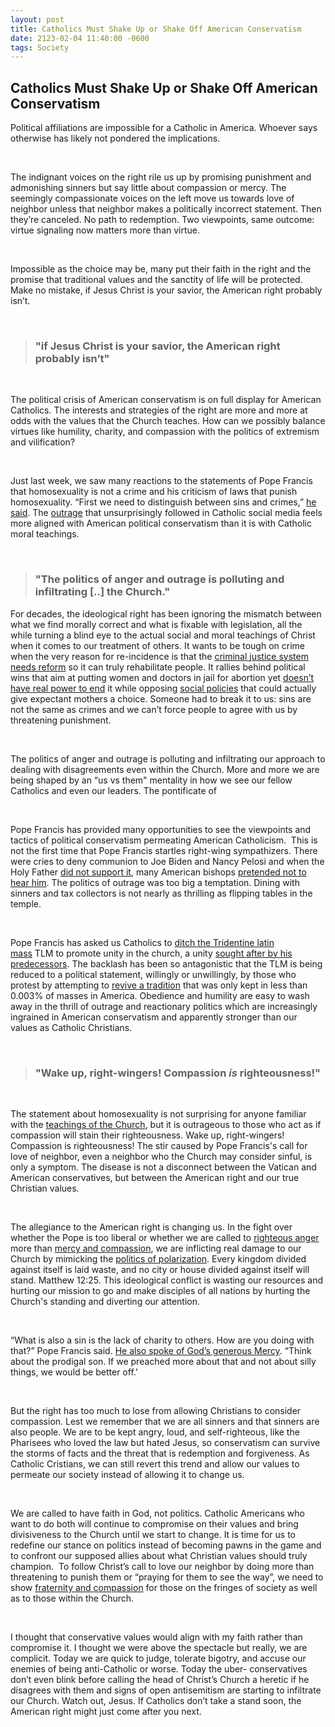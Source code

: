 ```yaml
---
layout: post
title: Catholics Must Shake Up or Shake Off American Conservatism
date: 2123-02-04 11:40:00 -0600
tags: Society
---
```



## Catholics Must Shake Up or Shake Off American Conservatism

Political affiliations are impossible for a Catholic in America. Whoever says otherwise has likely
not pondered the implications. 

<br>

The indignant voices on the right rile us up by promising punishment and admonishing sinners
but say little about compassion or mercy. The seemingly compassionate voices on the left move
us towards love of neighbor unless that neighbor makes a politically incorrect statement. Then
they’re canceled. No path to redemption. Two viewpoints, same outcome: virtue signaling now
matters more than virtue. 

<br>

Impossible as the choice may be, many put their faith in the right and the promise that
traditional values and the sanctity of life will be protected. Make no mistake, if Jesus Christ is
your savior, the American right probably isn’t. 

<br>

> ### "if Jesus Christ is your savior, the American right probably isn’t"

<br>

The political crisis of American conservatism is on full display for American Catholics. The
interests and strategies of the right are more and more at odds with the values that the Church
teaches. How can we possibly balance virtues like humility, charity, and compassion with the
politics of extremism and vilification?

<br>

Just last week, we saw many reactions to the statements of Pope Francis that homosexuality is
not a crime and his criticism of laws that punish homosexuality. “First we need to distinguish
between sins and crimes,” [he said](https://www.youtube.com/watch?v=J_fwQjrGdS0). The [outrage](https://www.newsweek.com/pope-francis-condemning-gay-marriage-restrictions-highlights-catholic-civil-war-1776606) that unsurprisingly followed in Catholic social
media feels more aligned with American political conservatism than it is with Catholic moral
teachings.

<br>

> ### "The politics of anger and outrage is polluting and infiltrating [..] the Church."

For decades, the ideological right has been ignoring the mismatch between what we find
morally correct and what is fixable with legislation, all the while turning a blind eye to the
actual social and moral teachings of Christ when it comes to our treatment of others. It wants
to be tough on crime when the very reason for re-incidence is that the [criminal justice system
needs reform](https://www.theguardian.com/us-news/2018/aug/05/the-conservative-case-for-criminal-justice-reform) so it can truly rehabilitate people. It rallies behind political wins that aim at
putting women and doctors in jail for abortion yet [doesn’t have real power to end](https://www.usnews.com/news/best-states/articles/a-guide-to-abortion-laws-by-state) it while
opposing [social policies](https://www.theatlantic.com/family/archive/2019/07/family-leave-conservatives/594838/) that could actually give expectant mothers a choice. Someone had to
break it to us: sins are not the same as crimes and we can’t force people to agree with us by
threatening punishment. 

<br>

The politics of anger and outrage is polluting and infiltrating our approach to dealing with
disagreements even within the Church. More and more we are being shaped by an “us vs
them&quot; mentality in how we see our fellow Catholics and even our leaders. The pontificate of

<br>

Pope Francis has provided many opportunities to see the viewpoints and tactics of political
conservatism permeating American Catholicism. 
This is not the first time that Pope Francis startles right-wing sympathizers. There were cries to
deny communion to Joe Biden and Nancy Pelosi and when the Holy Father [did not support it](https://www.nytimes.com/2021/06/14/world/europe/biden-vatican-communion-abortion.html),
many American bishops [pretended not to hear him](https://www.newyorker.com/news/daily-comment/the-catholic-bishops-brawl-over-denying-joe-biden-communion). The politics of outrage was too big a
temptation. Dining with sinners and tax collectors is not nearly as thrilling as flipping tables in
the temple. 

<br>

Pope Francis has asked us Catholics to [ditch the Tridentine latin mass](https://www.nytimes.com/2021/07/16/world/europe/pope-francis-old-latin-mass.html) TLM to promote unity in
the church, a unity [sought after by his predecessors](https://www.nytimes.com/1984/06/18/world/john-paul-stresses-priestly-obedience.html). The backlash has been so antagonistic that
the TLM is being reduced to a political statement, willingly or unwillingly, by those who protest by attempting to [revive
a tradition](https://www.nytimes.com/2022/11/15/us/latin-mass-revival.html) that was only kept in less than 0.003% of masses in America. Obedience and humility
are easy to wash away in the thrill of outrage and reactionary politics which are increasingly
ingrained in American conservatism and apparently stronger than our values as Catholic
Christians. 

<br>

> ### "Wake up, right-wingers! Compassion _is_ righteousness!"

<br>

The statement about homosexuality is not surprising for anyone familiar with the [teachings of
the Church](https://www.usccb.org/sites/default/files/flipbooks/catechism/568/), but it is outrageous to those who act as if compassion will stain their righteousness. Wake up, right-wingers! Compassion is righteousness! The stir caused by Pope Francis's call for
love of neighbor, even a neighbor who the Church may consider sinful, is only a symptom. The
disease is not a disconnect between the Vatican and American conservatives, but between the
American right and our true Christian values.

<br>

The allegiance to the American right is changing us. In the fight over whether the Pope is too
liberal or whether we are called to [righteous anger](https://www.thegospelcoalition.org/article/anger-is-a-calling/?amp) more than [mercy and compassion](https://www.forcey.org/media/blog/the-role-of-righteous-anger-in-christians/), we are
inflicting real damage to our Church by mimicking the [politics of polarization](https://www.simonandschuster.com/books/Why-Were-Polarized/Ezra-Klein/9781476700366). Every kingdom
divided against itself is laid waste, and no city or house divided against itself will stand.
Matthew 12:25. This ideological conflict is wasting our resources and hurting our mission to go
and make disciples of all nations by hurting the Church&#39;s standing and diverting our attention. 

<br>

“What is also a sin is the lack of charity to others. How are you doing with that?” Pope Francis
said. [He also spoke of God’s generous Mercy](https://www.youtube.com/live/TtIkOs7pHlE?feature=share&t=2526). “Think about the prodigal son. If we preached
more about that and not about silly things, we would be better off.'

<br>


But the right has too much to lose from allowing Christians to consider compassion. Lest we
remember that we are all sinners and that sinners are also people. We are to be kept angry,
loud, and self-righteous, like the Pharisees who loved the law but hated Jesus, so conservatism
can survive the storms of facts and the threat that is redemption and forgiveness. As Catholic
Cristians, we can still revert this trend and allow our values to permeate our society instead of
allowing it to change us.

<br>

We are called to have faith in God, not politics. Catholic Americans who want to do both will
continue to compromise on their values and bring divisiveness to the Church until we start to 
change. It is time for us to redefine our stance on politics instead of becoming pawns in the
game and to confront our supposed allies about what Christian values should truly champion. 
To follow Christ’s call to love our neighbor by doing more than threatening to punish them or
“praying for them to see the way”, we need to show [fraternity and compassion](https://www.vatican.va/content/francesco/en/encyclicals/documents/papa-francesco_20201003_enciclica-fratelli-tutti.html) for those on the
fringes of society as well as to those within the Church.

<br>

I thought that conservative values would align with my faith rather than compromise it. I
thought we were above the spectacle but really, we are complicit. Today we are quick to judge,
tolerate bigotry, and accuse our enemies of being anti-Catholic or worse. Today the uber-
conservatives don’t even blink before calling the head of Christ’s Church a heretic if he
disagrees with them and signs of open antisemitism are starting to infiltrate our Church. Watch
out, Jesus. If Catholics don’t take a stand soon, the American right might just come after you
next.
